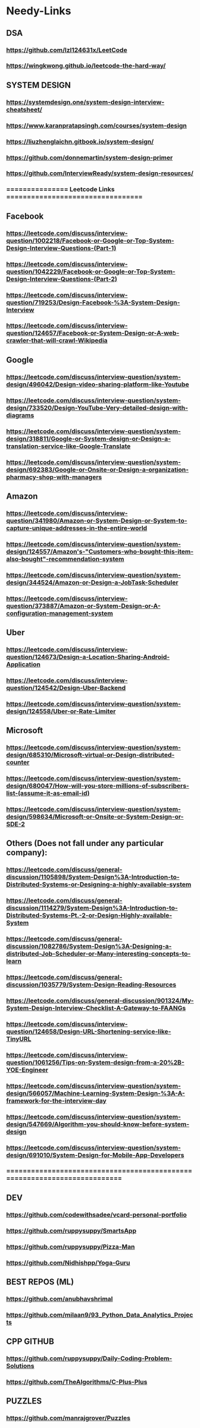 # Needy-Links
## DSA
### https://github.com/lzl124631x/LeetCode
### https://wingkwong.github.io/leetcode-the-hard-way/
## SYSTEM DESIGN
### https://systemdesign.one/system-design-interview-cheatsheet/
### https://www.karanpratapsingh.com/courses/system-design
### https://liuzhenglaichn.gitbook.io/system-design/
### https://github.com/donnemartin/system-design-primer
### https://github.com/InterviewReady/system-design-resources/
### =============== Leetcode Links =================================
## Facebook
### https://leetcode.com/discuss/interview-question/1002218/Facebook-or-Google-or-Top-System-Design-Interview-Questions-(Part-1)
### https://leetcode.com/discuss/interview-question/1042229/Facebook-or-Google-or-Top-System-Design-Interview-Questions-(Part-2)
### https://leetcode.com/discuss/interview-question/719253/Design-Facebook-%3A-System-Design-Interview
### https://leetcode.com/discuss/interview-question/124657/Facebook-or-System-Design-or-A-web-crawler-that-will-crawl-Wikipedia

## Google
### https://leetcode.com/discuss/interview-question/system-design/496042/Design-video-sharing-platform-like-Youtube
### https://leetcode.com/discuss/interview-question/system-design/733520/Design-YouTube-Very-detailed-design-with-diagrams
### https://leetcode.com/discuss/interview-question/system-design/318811/Google-or-System-design-or-Design-a-translation-service-like-Google-Translate
### https://leetcode.com/discuss/interview-question/system-design/692383/Google-or-Onsite-or-Design-a-organization-pharmacy-shop-with-managers

## Amazon
### https://leetcode.com/discuss/interview-question/341980/Amazon-or-System-Design-or-System-to-capture-unique-addresses-in-the-entire-world
### https://leetcode.com/discuss/interview-question/system-design/124557/Amazon's-"Customers-who-bought-this-item-also-bought"-recommendation-system
### https://leetcode.com/discuss/interview-question/system-design/344524/Amazon-or-Design-a-JobTask-Scheduler
### https://leetcode.com/discuss/interview-question/373887/Amazon-or-System-Design-or-A-configuration-management-system

## Uber
### https://leetcode.com/discuss/interview-question/124673/Design-a-Location-Sharing-Android-Application
### https://leetcode.com/discuss/interview-question/124542/Design-Uber-Backend
### https://leetcode.com/discuss/interview-question/system-design/124558/Uber-or-Rate-Limiter

## Microsoft
### https://leetcode.com/discuss/interview-question/system-design/685310/Microsoft-virtual-or-Design-distributed-counter
### https://leetcode.com/discuss/interview-question/system-design/680047/How-will-you-store-millions-of-subscribers-list-(assume-it-as-email-id)
### https://leetcode.com/discuss/interview-question/system-design/598634/Microsoft-or-Onsite-or-System-Design-or-SDE-2

## Others (Does not fall under any particular company):
### https://leetcode.com/discuss/general-discussion/1105898/System-Design%3A-Introduction-to-Distributed-Systems-or-Designing-a-highly-available-system
### https://leetcode.com/discuss/general-discussion/1114279/System-Design%3A-Introduction-to-Distributed-Systems-Pt.-2-or-Design-Highly-available-System
### https://leetcode.com/discuss/general-discussion/1082786/System-Design%3A-Designing-a-distributed-Job-Scheduler-or-Many-interesting-concepts-to-learn
### https://leetcode.com/discuss/general-discussion/1035779/System-Design-Reading-Resources
### https://leetcode.com/discuss/general-discussion/901324/My-System-Design-Interview-Checklist-A-Gateway-to-FAANGs
### https://leetcode.com/discuss/interview-question/124658/Design-URL-Shortening-service-like-TinyURL
### https://leetcode.com/discuss/interview-question/1061256/Tips-on-System-design-from-a-20%2B-YOE-Engineer
### https://leetcode.com/discuss/interview-question/system-design/566057/Machine-Learning-System-Design-%3A-A-framework-for-the-interview-day
### https://leetcode.com/discuss/interview-question/system-design/547669/Algorithm-you-should-know-before-system-design
### https://leetcode.com/discuss/interview-question/system-design/691010/System-Design-for-Mobile-App-Developers
### =========================================================================
## DEV
### https://github.com/codewithsadee/vcard-personal-portfolio
### https://github.com/ruppysuppy/SmartsApp
### https://github.com/ruppysuppy/Pizza-Man
### https://github.com/Nidhishpp/Yoga-Guru
## BEST REPOS (ML)
### https://github.com/anubhavshrimal
### https://github.com/milaan9/93_Python_Data_Analytics_Projects
## CPP GITHUB
### https://github.com/ruppysuppy/Daily-Coding-Problem-Solutions
### https://github.com/TheAlgorithms/C-Plus-Plus
## PUZZLES
### https://github.com/manrajgrover/Puzzles
